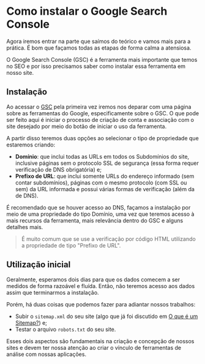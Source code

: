 # Como instalar o Google Search Console

Agora iremos entrar na parte que saímos do teórico e vamos mais para a prática. É bom que façamos todas as etapas de forma calma a atensiosa.

O Google Search Console (GSC) é a ferramenta mais importante que temos no SEO e por isso precisamos saber como instalar essa ferramenta em nosso site.

## Instalação

Ao acessar o [GSC](https://search.google.com/search-console) pela primeira vez iremos nos deparar com uma página sobre as ferramentas do Google, especificamente sobre o GSC. O que pode ser feito aqui é iniciar o processo de criação de conta e associação com o site desejado por meio do botão de iniciar o uso da ferramenta.

A partir disso teremos duas opções ao selecionar o tipo de propriedade que estaremos criando:

- __Domínio__: que inclui todas as URLs em todos os Subdomínios do site, inclusive páginas sem o protocolo SSL de segurança (essa forma requer verificação de DNS obrigatória) e;
- __Prefixo de URL__: que inclui somente URLs do endereço informado (sem contar subdomínios), páginas com o mesmo protocolo (com SSL ou sem) da URL informada e possui várias formas de verificação (além da de DNS).

É recomendado que se houver acesso ao DNS, façamos a instalação por meio de uma propriedade do tipo Domínio, uma vez que teremos acesso à mais recursos da ferramenta, mais relevância dentro do GSC e alguns detalhes mais.

> É muito comum que se use a verificação por código HTML utilizando a propriedade de tipo "Prefixo de URL".

## Utilização inicial

Geralmente, esperamos dois dias para que os dados comecem a ser medidos de forma razoável e fluída. Então, não teremos acesso aos dados assim que terminarmos a instalação.

Porém, há duas coisas que podemos fazer para adiantar nossos trabalhos:

- Subir o `sitemap.xml` do seu site (algo que já foi discutido em [O que é um Sitemap?](../modulo_3_pilar_tecnologia/03-o_que_e_um_sitemap.ipynb)) e;
- Testar o arquivo `robots.txt` do seu site.

Esses dois aspectos são fundamentais na criação e concepção de nossos sites e devem ter nossa atenção ao criar o vínculo de ferramentas de análise com nossas aplicações.
